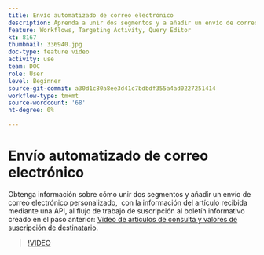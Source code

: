 ```yaml
---
title: Envío automatizado de correo electrónico
description: Aprenda a unir dos segmentos y a añadir un envío de correo electrónico personalizado, que contenga un compendio de contenido, al flujo de trabajo de suscripción al boletín informativo.
feature: Workflows, Targeting Activity, Query Editor
kt: 8167
thumbnail: 336940.jpg
doc-type: feature video
activity: use
team: DOC
role: User
level: Beginner
source-git-commit: a30d1c80a8ee3d41c7bdbdf355a4ad0227251414
workflow-type: tm+mt
source-wordcount: '68'
ht-degree: 0%

---
```



# Envío automatizado de correo electrónico

Obtenga información sobre cómo unir dos segmentos y añadir un envío de correo electrónico personalizado,  con la información del artículo recibida mediante una API, al flujo de trabajo de suscripción al boletín informativo creado en el paso anterior: [Vídeo de artículos de consulta y valores de suscripción de destinatario](/help/tutorial-using-soap-apis/query-articles-and-recipient-subscription-values.md).

>[!VIDEO](https://video.tv.adobe.com/v/336904?quality=12)
